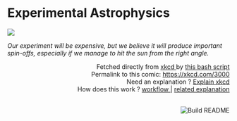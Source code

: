 # <b>Experimental Astrophysics</b>

[![](https://imgs.xkcd.com/comics/experimental_astrophysics.png)](https://xkcd.com/3000)

<i>Our experiment will be expensive, but we believe it will produce important spin-offs, especially if we manage to hit the sun from the right angle.</i>

<div align="right">
  Fetched directly from
  <a href="https://xkcd.com">
    xkcd
  </a>
  by
  <a href="https://github.com/Vanille-N/Vanille-N/blob/master/fetch">
    this bash script
  </a>
</div>
<div align="right">
  Permalink to this comic:
  <a href="https://xkcd.com/3000">
    https://xkcd.com/3000
  </a>
</div>
<div align="right">
  Need an explanation ?
  <a href="https://www.explainxkcd.com/wiki/index.php/3000">
    Explain xkcd
  </a>
</div>
<div align="right">
  How does this work ?
  <a href="https://github.com/Vanille-N/Vanille-N/blob/master/.github/workflows/build.yml">
    workflow
  </a>
  |
  <a href="https://simonwillison.net/2020/Jul/10/self-updating-profile-readme/">
    related explanation
  </a>
</div><br>

<a href="https://github.com/Vanille-N/Vanille-N/actions"><img src="https://github.com/Vanille-N/Vanille-N/workflows/Build%20README/badge.svg" align="right" alt="Build README"></a>
